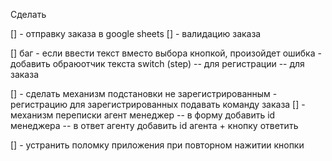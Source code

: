 Сделать

[] - отправку заказа в google sheets
[] - валидацию заказа

[] баг - если ввести текст вместо выбора кнопкой, произойдет ошибка - добавить обраюотчик текста switch (step)
-- для регистрации
-- для заказа

[] - сделать механизм подстановки не зарегистрированным - регистрацию для зарегистрированных подавать команду заказа
[] - механизм переписки агент менеджер
-- в форму добавить id менеджера
-- в ответ агенту добавить id агента + кнопку ответить

[] - устранить поломку приложения при повторном нажитии кнопки